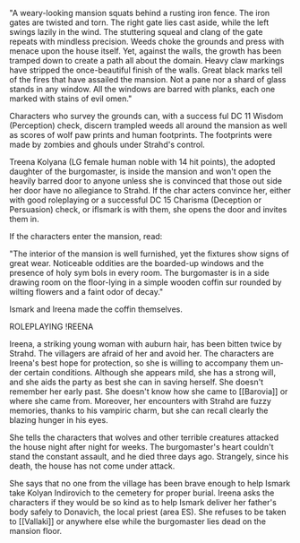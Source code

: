 "A weary-looking mansion squats behind a rusting iron fence. The iron gates are twisted and torn. The right gate lies cast aside, while the left swings lazily in the wind. The stuttering squeal and clang of the gate repeats with mindless precision. Weeds choke the grounds and press with menace upon the house itself. Yet, against the walls, the growth has been tramped down to create a path all about the domain. Heavy claw markings have stripped the once-beautiful finish of the walls. Great black marks tell of the fires that have assailed the mansion. Not a pane nor a shard of glass stands in any window. All the windows are barred with planks, each one marked with stains of evil omen."

Characters who survey the grounds can, with a success­ ful DC 11 Wisdom (Perception) check, discern trampled weeds all around the mansion as well as scores of wolf paw prints and human footprints. The footprints were made by zombies and ghouls under Strahd's control.

Treena Kolyana (LG female human noble with 14 hit points), the adopted daughter of the burgomaster, is inside the mansion and won't open the heavily barred door to anyone unless she is convinced that those out­ side her door have no allegiance to Strahd. If the char­ acters convince her, either with good roleplaying or a successful DC 15 Charisma (Deception or Persuasion) check, or iflsmark is with them, she opens the door and invites them in.

If the characters enter the mansion, read:

"The interior of the mansion is well furnished, yet the fixtures show signs of great wear. Noticeable oddities are the boarded-up windows and the presence of holy sym­ bols in every room. The burgomaster is in a side drawing room on the floor-lying in a simple wooden coffin sur­ rounded by wilting flowers and a faint odor of decay."

Ismark and Ireena made the coffin themselves.

ROLEPLAYING !REENA

Ireena, a striking young woman with auburn hair, has been bitten twice by Strahd. The villagers are afraid of her and avoid her. The characters are Ireena's best hope for protection, so she is willing to accompany them un­ der certain conditions. Although she appears mild, she has a strong will, and she aids the party as best she can in saving herself. She doesn't remember her early past. She doesn't know how she came to [[Barovia]] or where she came from. Moreover, her encounters with Strahd are fuzzy memories, thanks to his vampiric charm, but she can recall clearly the blazing hunger in his eyes.

She tells the characters that wolves and other terrible creatures attacked the house night after night for weeks. The burgomaster's heart couldn't stand the constant assault, and he died three days ago. Strangely, since his death, the house has not come under attack.

She says that no one from the village has been brave enough to help Ismark take Kolyan Indirovich to the cemetery for proper burial. Ireena asks the characters if they would be so kind as to help Ismark deliver her father's body safely to Donavich, the local priest (area ES). She refuses to be taken to [[Vallaki]] or anywhere else while the burgomaster lies dead on the mansion floor.